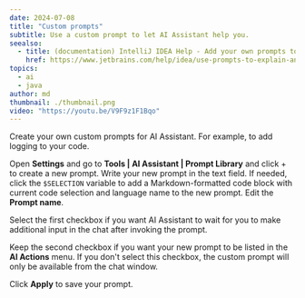 ```yaml
---
date: 2024-07-08
title: "Custom prompts"
subtitle: Use a custom prompt to let AI Assistant help you.
seealso:
  - title: (documentation) IntelliJ IDEA Help - Add your own prompts to prompts library
    href: https://www.jetbrains.com/help/idea/use-prompts-to-explain-and-refactor-your-code.html#ai_add_custom_prompts
topics:
  - ai
  - java
author: md
thumbnail: ./thumbnail.png
video: "https://youtu.be/V9F9z1F1Bqo"
---
```


Create your own custom prompts for AI Assistant. For example, to add logging to your code.

Open **Settings** and go to **Tools | AI Assistant | Prompt Library** and click + to create a new prompt.
Write your new prompt in the text field. If needed, click the `$SELECTION` variable to add a Markdown-formatted code block with current code selection and language name to the new prompt. Edit the **Prompt name**.

Select the first checkbox if you want AI Assistant to wait for you to make additional input in the chat after invoking the prompt.

Keep the second checkbox if you want your new prompt to be listed in the **AI Actions** menu. If you don't select this checkbox, the custom prompt will only be available from the chat window.

Click **Apply** to save your prompt.
